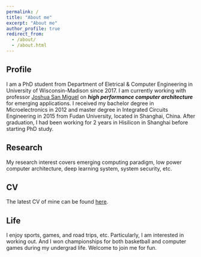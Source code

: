 ```yaml
---
permalink: /
title: "About me"
excerpt: "About me"
author_profile: true
redirect_from: 
  - /about/
  - /about.html
---
```


Profile
------
I am a PhD student from Department of Eletrical & Computer Engineering in University of Wisconsin-Madison since 2017. I am currently working with professor [Joshua San Miguel](http://jsm.ece.wisc.edu/) on __*high performance computer architecture*__ for emerging applications. I received my bachelor degree in Microelectronics in 2012 and master degree in Integrated Circuits Engineering in 2015 from Fudan University, located in Shanghai, China. After graduation, I had been working for 2 years in Hisilicon in Shanghai before starting PhD study.

Research
------
My research interest covers emerging computing paradigm, low power computer architecture, deep learning system, system security, etc. 

CV
------
The latest CV of mine can be found [here](/files/CV_Di_Wu.pdf).

Life
------
I enjoy sports, games, and road trips, etc. Particularly, I am interested in working out. And I won championships for both basketball and computer games during my undergrad life. Welcome to join me for fun.
